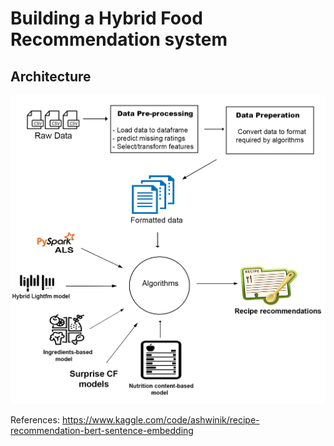 # Building a Hybrid Food Recommendation system

## Architecture
![image info](./images/architecture.png)

References:
https://www.kaggle.com/code/ashwinik/recipe-recommendation-bert-sentence-embedding
